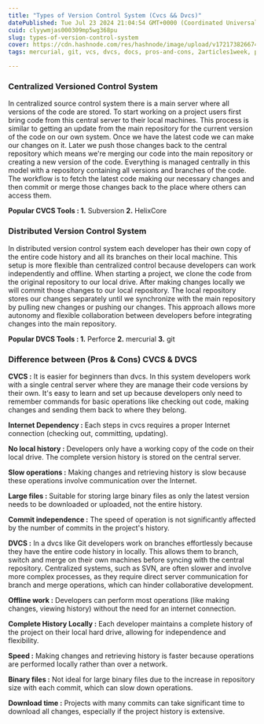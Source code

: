 ```yaml
---
title: "Types of Version Control System (Cvcs && Dvcs)"
datePublished: Tue Jul 23 2024 21:04:54 GMT+0000 (Coordinated Universal Time)
cuid: clyywmjas000309mp5wg368pu
slug: types-of-version-control-system
cover: https://cdn.hashnode.com/res/hashnode/image/upload/v1721738266748/852f7621-3495-4b6a-b536-774b96eeb635.png
tags: mercurial, git, vcs, dvcs, docs, pros-and-cons, 2articles1week, perforce

---
```


### **Centralized Versioned Control System**

In centralized source control system there is a main server where all versions of the code are stored. To start working on a project users first bring code from this central server to their local machines. This process is similar to getting an update from the main repository for the current version of the code on our own system. Once we have the latest code we can make our changes on it. Later we push those changes back to the central repository which means we're merging our code into the main repository or creating a new version of the code. Everything is managed centrally in this model with a repository containing all versions and branches of the code. The workflow is to fetch the latest code making our necessary changes and then commit or merge those changes back to the place where others can access them.

**Popular CVCS Tools : 1.** Subversion **2\.** HelixCore

### **Distributed Version Control System**

In distributed version control system each developer has their own copy of the entire code history and all its branches on their local machine. This setup is more flexible than centralized control because developers can work independently and offline. When starting a project, we clone the code from the original repository to our local drive. After making changes locally we will commit those changes to our local repository. The local repository stores our changes separately until we synchronize with the main repository by pulling new changes or pushing our changes. This approach allows more autonomy and flexible collaboration between developers before integrating changes into the main repository.

**Popular DVCS Tools : 1.** Perforce **2\.** mercurial **3.** git

### Difference between (Pros & Cons) CVCS & DVCS

**CVCS :** It is easier for beginners than dvcs. In this system developers work with a single central server where they are manage their code versions by their own. It's easy to learn and set up because developers only need to remember commands for basic operations like checking out code, making changes and sending them back to where they belong.

**Internet Dependency :** Each steps in cvcs requires a proper Internet connection (checking out, committing, updating).

**No local history :** Developers only have a working copy of the code on their local drive. The complete version history is stored on the central server.

**Slow operations :** Making changes and retrieving history is slow because these operations involve communication over the Internet.

**Large files :** Suitable for storing large binary files as only the latest version needs to be downloaded or uploaded, not the entire history.

**Commit independence :** The speed of operation is not significantly affected by the number of commits in the project's history.

**DVCS :** In a dvcs like Git developers work on branches effortlessly because they have the entire code history in locally. This allows them to branch, switch and merge on their own machines before syncing with the central repository. Centralized systems, such as SVN, are often slower and involve more complex processes, as they require direct server communication for branch and merge operations, which can hinder collaborative development.

**Offline work :** Developers can perform most operations (like making changes, viewing history) without the need for an internet connection.

**Complete History Locally :** Each developer maintains a complete history of the project on their local hard drive, allowing for independence and flexibility.

**Speed :** Making changes and retrieving history is faster because operations are performed locally rather than over a network.

**Binary files :** Not ideal for large binary files due to the increase in repository size with each commit, which can slow down operations.

**Download time :** Projects with many commits can take significant time to download all changes, especially if the project history is extensive.